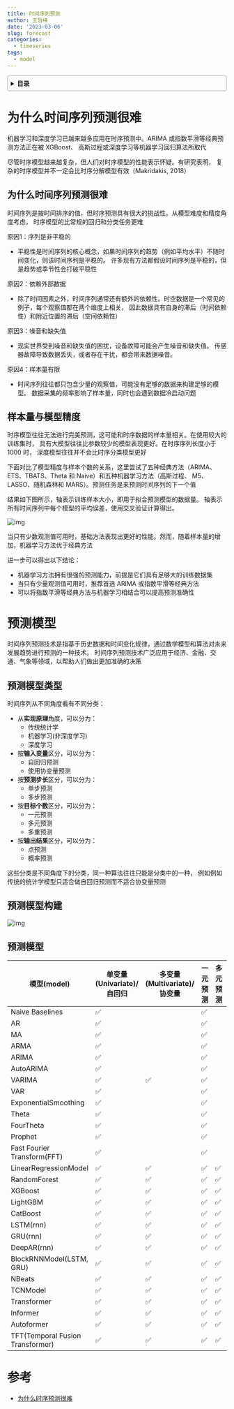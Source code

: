 ```yaml
---
title: 时间序列预测
author: 王哲峰
date: '2023-03-06'
slug: forecast
categories:
  - timeseries
tags:
  - model
---
```


<style>
details {
    border: 1px solid #aaa;
    border-radius: 4px;
    padding: .5em .5em 0;
}
summary {
    font-weight: bold;
    margin: -.5em -.5em 0;
    padding: .5em;
}
details[open] {
    padding: .5em;
}
details[open] summary {
    border-bottom: 1px solid #aaa;
    margin-bottom: .5em;
}
</style>

<details><summary>目录</summary><p>

- [为什么时间序列预测很难](#为什么时间序列预测很难)
  - [为什么时间序列预测很难](#为什么时间序列预测很难-1)
  - [样本量与模型精度](#样本量与模型精度)
- [预测模型](#预测模型)
  - [预测模型类型](#预测模型类型)
  - [预测模型构建](#预测模型构建)
  - [预测模型](#预测模型-1)
- [参考](#参考)
</p></details><p></p>

# 为什么时间序列预测很难

机器学习和深度学习已越来越多应用在时序预测中。ARIMA 或指数平滑等经典预测方法正在被 XGBoost、
高斯过程或深度学习等机器学习回归算法所取代

尽管时序模型越来越复杂，但人们对时序模型的性能表示怀疑。有研究表明，
复杂的时序模型并不一定会比时序分解模型有效（Makridakis, 2018）

## 为什么时间序列预测很难

时间序列是按时间排序的值，但时序预测具有很大的挑战性。从模型难度和精度角度考虑，
时序模型的比常规的回归和分类任务更难

原因1：序列是非平稳的

* 平稳性是时间序列的核心概念，如果时间序列的趋势（例如平均水平）不随时间变化，则该时间序列是平稳的。
  许多现有方法都假设时间序列是平稳的，但是趋势或季节性会打破平稳性

原因2：依赖外部数据

* 除了时间因素之外，时间序列通常还有额外的依赖性。时空数据是一个常见的例子，每个观察值都在两个维度上相关，
  因此数据具有自身的滞后（时间依赖性）和附近位置的滞后（空间依赖性）

原因3：噪音和缺失值

* 现实世界受到噪音和缺失值的困扰，设备故障可能会产生噪音和缺失值。
  传感器故障导致数据丢失，或者存在干扰，都会带来数据噪音。

原因4：样本量有限

* 时间序列往往都只包含少量的观察值，可能没有足够的数据来构建足够的模型。
  数据采集的频率影响了样本量，同时也会遇到数据冷启动问题

## 样本量与模型精度

时序模型往往无法进行完美预测，这可能和时序数据的样本量相关。在使用较大的训练集时，
具有大模型往往比参数较少的模型表现更好。在时序序列长度小于 1000 时，
深度模型往往并不会比时序分类模型更好

下面对比了模型精度与样本个数的关系，这里尝试了五种经典方法（ARIMA、ETS、TBATS、Theta 和 Naive）和五种机器学习方法（高斯过程、
M5、LASSO、随机森林和 MARS）。预测任务是来预测时间序列的下一个值

结果如下图所示，轴表示训练样本大小，即用于拟合预测模型的数据量。
轴表示所有时间序列中每个模型的平均误差，使用交叉验证计算得出。

![img](images/forecast.png)

当只有少数观测值可用时，基础方法表现出更好的性能。然而，随着样本量的增加，机器学习方法优于经典方法

进一步可以得出以下结论：

* 机器学习方法拥有很强的预测能力，前提是它们具有足够大的训练数据集
* 当只有少量观测值可用时，推荐首选 ARIMA 或指数平滑等经典方法
* 可以将指数平滑等经典方法与机器学习相结合可以提高预测准确性

# 预测模型

时间序列预测技术是指基于历史数据和时间变化规律，通过数学模型和算法对未来发展趋势进行预测的一种技术。
时间序列预测技术广泛应用于经济、金融、交通、气象等领域，以帮助人们做出更加准确的决策

## 预测模型类型

时间序列从不同角度看有不同分类：

* 从**实现原理**角度，可以分为：
    - 传统统计学
    - 机器学习(非深度学习)
    - 深度学习
* 按**输入变量**区分，可以分为：
    - 自回归预测
    - 使用协变量预测
* 按**预测步长**区分，可以分为：
    - 单步预测
    - 多步预测
* 按**目标个数**区分，可以分为：
    - 一元预测
    - 多元预测
    - 多重预测
* 按**输出结果**区分，可以分为：
    - 点预测
    - 概率预测

这些分类是不同角度下的分类，同一种算法往往只能是分类中的一种，
例如例如传统的统计学模型只适合做自回归预测而不适合协变量预测

## 预测模型构建

![img](images/timeseries.png)

## 预测模型

| 模型(model)                       | 单变量(Univariate)/自回归 | 多变量(Multivariate)/协变量 | 一元预测            | 多元预测                   | 多重预测            | 点预测              | 概率预测            |
|----------------------------------|-------------------------|---------------------------|--------------------|--------------------------|--------------------|--------------------|--------------------|
| Naive Baselines                  | :white_check_mark:      |                           | :white_check_mark: |                          |                    | :white_check_mark: | :white_check_mark: |
| AR                               | :white_check_mark:      |                           | :white_check_mark: |                          |                    | :white_check_mark: | :white_check_mark: |
| MA                               | :white_check_mark:      |                           | :white_check_mark: |                          |                    | :white_check_mark: | :white_check_mark: |
| ARMA                             | :white_check_mark:      |                           | :white_check_mark: |                          |                    | :white_check_mark: | :white_check_mark: |
| ARIMA                            | :white_check_mark:      |                           | :white_check_mark: |                          |                    | :white_check_mark: | :white_check_mark: |
| AutoARIMA                        | :white_check_mark:      |                           | :white_check_mark: |                          |                    | :white_check_mark: | :white_check_mark: |
| VARIMA                           | :white_check_mark:      | :white_check_mark:        | :white_check_mark: |                          |                    | :white_check_mark: | :white_check_mark: |
| VAR                              | :white_check_mark:      |                           | :white_check_mark: |                          |                    | :white_check_mark: | :white_check_mark: |
| ExponentialSmoothing             | :white_check_mark:      |                           | :white_check_mark: |                          |                    | :white_check_mark: | :white_check_mark: |
| Theta                            | :white_check_mark:      |                           | :white_check_mark: |                          |                    | :white_check_mark: | :white_check_mark: |
| FourTheta                        | :white_check_mark:      |                           | :white_check_mark: |                          |                    | :white_check_mark: | :white_check_mark: |
| Prophet                          | :white_check_mark:      |                           | :white_check_mark: |                          |                    | :white_check_mark: | :white_check_mark: |
| Fast Fourier Transform(FFT)      | :white_check_mark:      |                           | :white_check_mark: |                          |                    | :white_check_mark: | :white_check_mark: |
| LinearRegressionModel            | :white_check_mark:      | :white_check_mark:        | :white_check_mark: | :white_check_mark:       | :white_check_mark: | :white_check_mark: |                    |
| RandomForest                     | :white_check_mark:      | :white_check_mark:        | :white_check_mark: | :white_check_mark:       | :white_check_mark: | :white_check_mark: |                    |
| XGBoost                          | :white_check_mark:      | :white_check_mark:        | :white_check_mark: | :white_check_mark:       | :white_check_mark: | :white_check_mark: |                    |
| LightGBM                         | :white_check_mark:      | :white_check_mark:        | :white_check_mark: | :white_check_mark:       | :white_check_mark: | :white_check_mark: |                    |
| CatBoost                         | :white_check_mark:      | :white_check_mark:        | :white_check_mark: | :white_check_mark:       | :white_check_mark: | :white_check_mark: |                    |
| LSTM(rnn)                        | :white_check_mark:      | :white_check_mark:        | :white_check_mark: | :white_check_mark:       | :white_check_mark: | :white_check_mark: | :white_check_mark: |
| GRU(rnn)                         | :white_check_mark:      | :white_check_mark:        | :white_check_mark: | :white_check_mark:       | :white_check_mark: | :white_check_mark: | :white_check_mark: |
| DeepAR(rnn)                      | :white_check_mark:      | :white_check_mark:        | :white_check_mark: | :white_check_mark:       | :white_check_mark: | :white_check_mark: | :white_check_mark: |
| BlockRNNModel(LSTM, GRU)         | :white_check_mark:      | :white_check_mark:        | :white_check_mark: | :white_check_mark:       | :white_check_mark: | :white_check_mark: | :white_check_mark: |
| NBeats                           | :white_check_mark:      | :white_check_mark:        | :white_check_mark: | :white_check_mark:       | :white_check_mark: | :white_check_mark: | :white_check_mark: |
| TCNModel                         | :white_check_mark:      | :white_check_mark:        | :white_check_mark: | :white_check_mark:       | :white_check_mark: | :white_check_mark: | :white_check_mark: |
| Transformer                      | :white_check_mark:      | :white_check_mark:        | :white_check_mark: | :white_check_mark:       | :white_check_mark: | :white_check_mark: | :white_check_mark: |
| Informer                         | :white_check_mark:      | :white_check_mark:        | :white_check_mark: | :white_check_mark:       | :white_check_mark: | :white_check_mark: | :white_check_mark: |
| Autoformer                       | :white_check_mark:      | :white_check_mark:        | :white_check_mark: | :white_check_mark:       | :white_check_mark: | :white_check_mark: | :white_check_mark: |
| TFT(Temporal Fusion Transformer) | :white_check_mark:      | :white_check_mark:        | :white_check_mark: | :white_check_mark:       | :white_check_mark: | :white_check_mark: | :white_check_mark: |

# 参考

* [为什么时序预测很难](https://mp.weixin.qq.com/s/K0VVbZBcFJB5ctKWeMHUgQ)

